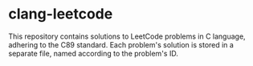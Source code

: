 # clang-leetcode
This repository contains solutions to LeetCode problems in C language, adhering to the C89 standard. Each problem's solution is stored in a separate file, named according to the problem's ID.
